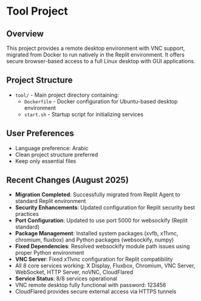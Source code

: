 # Tool Project

## Overview
This project provides a remote desktop environment with VNC support, migrated from Docker to run natively in the Replit environment. It offers secure browser-based access to a full Linux desktop with GUI applications.

## Project Structure
- `tool/` - Main project directory containing:
  - `Dockerfile` - Docker configuration for Ubuntu-based desktop environment
  - `start.sh` - Startup script for initializing services

## User Preferences
- Language preference: Arabic
- Clean project structure preferred
- Keep only essential files

## Recent Changes (August 2025)
- **Migration Completed**: Successfully migrated from Replit Agent to standard Replit environment
- **Security Enhancements**: Updated configuration for Replit security best practices
- **Port Configuration**: Updated to use port 5000 for websockify (Replit standard)
- **Package Management**: Installed system packages (xvfb, x11vnc, chromium, fluxbox) and Python packages (websockify, numpy)
- **Fixed Dependencies**: Resolved websockify module path issues using proper Python environment
- **VNC Server**: Fixed x11vnc configuration for Replit compatibility
- All 8 core services working: X Display, Fluxbox, Chromium, VNC Server, WebSocket, HTTP Server, noVNC, CloudFlared
- **Service Status**: 8/8 services operational
- VNC remote desktop fully functional with password: 123456
- CloudFlared provides secure external access via HTTPS tunnels